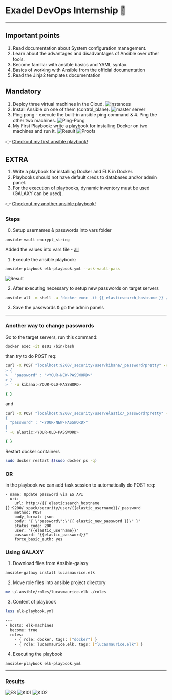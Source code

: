 # Exadel DevOps Internship 🤘

---

## Important points
 
1. Read documentation about System configuration management.
2. Learn about the advantages and disadvantages of Ansible over other tools.
3. Become familiar with ansible basics and YAML syntax.
4. Basics of working with Ansible from the official documentation
5. Read the Jinja2 templates documentation
 
## Mandatory
1. Deploy three virtual machines in the Cloud. 
![Instances](./src/img1.png)
2. Install Ansible on one of them (control_plane).
![master server](./src/img2.png)
3. Ping pong - execute the built-in ansible ping command & 4. Ping the other two machines.
![Ping-Pong](./src/img4.png)
4. My First Playbook: write a playbook for installing Docker on two machines and run it.
![Result](./src/img5.png)
![Proofs](./src/img6.png)

👉 [Checkout my first ansible playbook!](./ansible-playbooks/mandatory/ansible-docker-install.yml)

## EXTRA 

1. Write a playbook for installing Docker and ELK in Docker.
2. Playbooks should not have default creds to databases and/or admin panel.
3. For the execution of playbooks, dynamic inventory must be used (GALAXY can be used).

👉 [Checkout my another ansible playbook!](./ansible-playbooks/extra/elk-playbook.yml)

### Steps

0. Setup usernames & passwords into vars folder

```sh
ansible-vault encrypt_string
```

Added the values into vars file - [all](./ansible-playbooks/extra/inventory/group_vars/all)

1. Execute the ansible playbook:

```sh
ansible-playbook elk-playbook.yml --ask-vault-pass
```

![Result](./src/img8.png)


2. After executing necessary to setup new passwords on target servers

```sh
ansible all -m shell -a 'docker exec -it {{ elasticsearch_hostname }} /bin/bash -c "elasticsearch-setup-passwords auto"' -b
```

3. Save the passwords & go the admin panels 

--- 

### Another way to change passwords

Go to the target servers, run this command: 

```sh
docker exec -it es01 /bin/bash
```

than try to do POST req: 

```sh
curl -X POST "localhost:9200/_security/user/kibana/_password?pretty" -H 'Content-Type: application/json' -d'
> {
>   "password" : "<YOUR-NEW-PASSWORD>"
> }
> ' -u kibana:<YOUR-OLD-PASSWORD>

{ }
```
and 

```sh
curl -X POST "localhost:9200/_security/user/elastic/_password?pretty" -H 'Content-Type: application/json' -d'
{
  "password" : "<YOUR-NEW-PASSWORD>"
}
' -u elastic:<YOUR-OLD-PASSWORD>

{ }
```

Restart docker containers

```sh
sudo docker restart $(sudo docker ps -q)
```

### OR 

in the playbook we can add task session to automatically do POST req:

```
- name: Update password via ES API
  uri:
    url: http://{{ elasticsearch_hostname }}:9200/_xpack/security/user/{{elastic_username}}/_password
    method: POST
    body_format: json
    body: "{ \"password\":\"{{ elastic_new_password }}\" }"
    status_code: 200
    user: "{{elastic_username}}"
    password: "{{elastic_password}}"
    force_basic_auth: yes

```

### Using GALAXY 

1. Download files from Ansible-galaxy  
   
```sh
ansible-galaxy install lucasmaurice.elk
```

2. Move role files into ansible project directory 

```sh
mv ~/.ansible/roles/lucasmaurice.elk ./roles
```

3. Content of playbook 

```sh
less elk-playbook.yml

---
- hosts: elk-machines
  become: true
  roles:
    - { role: docker, tags: ["docker"] }
    - { role: lucasmaurice.elk, tags: ["lucasmaurice.elk"] }
```

4. Executing the playbook 

```sh
ansible-playbook elk-playbook.yml 
```

--- 

### Results

![ES](./src/img9.png)
![KI01](./src/img10.png)
![KI02](./src/img11.png)
